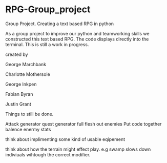# RPG-Group_project
Group Project. Creating a text based RPG in python


As a group project to improve our python and teamworking skills we constructed this text based RPG. The code displays directly into the terminal. This is still a work in progress. 

created by 

George Marchbank

Charlotte Mothersole

George Inkpen

Fabian Byran

Justin Grant 


Things to still be done.

Attack generator
quest generator
full flesh out enemies
Put code together
balence enermy stats

think about implimenting some kind of usable eqipement

think about how the terrain might effect play. e.g swamp slows down indiviuals wihtough the correct modifier. 
